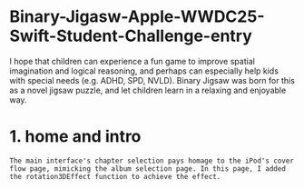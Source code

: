 # Binary-Jigasw-Apple-WWDC25-Swift-Student-Challenge-entry
I hope that children can experience a fun game to improve spatial imagination and logical reasoning, and perhaps can especially help kids with special needs (e.g. ADHD, SPD, NVLD). Binary Jigsaw was born for this as a novel jigsaw puzzle, and let children learn in a relaxing and enjoyable way.

# 1. home and intro
  	The main interface's chapter selection pays homage to the iPod's cover flow page, mimicking the album selection page. In this page, I added the rotation3DEffect function to achieve the effect.
